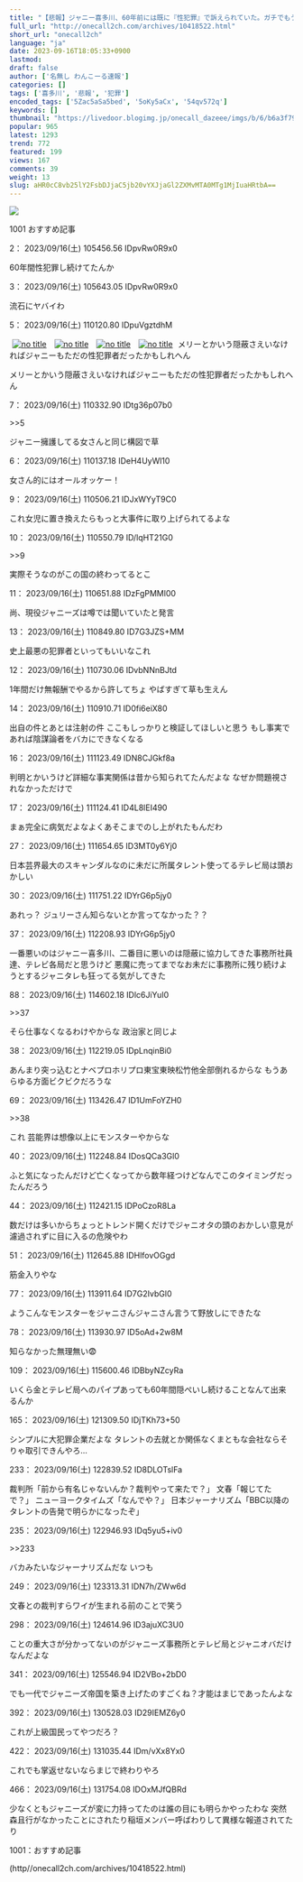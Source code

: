```yaml
---
title: "【悲報】ジャニー喜多川、60年前には既に『性犯罪』で訴えられていた。ガチでもう終わりだよｗｗｗｗｗ "
full_url: "http://onecall2ch.com/archives/10418522.html"
short_url: "onecall2ch"
language: "ja"
date: 2023-09-16T18:05:33+0900
lastmod: 
draft: false
author: ['名無し わんこーる速報']
categories: []
tags: ['喜多川', '悲報', '犯罪']
encoded_tags: ['5Zac5aSa5bed', '5oKy5aCx', '54qv572q']
keywords: []
thumbnail: "https://livedoor.blogimg.jp/onecall_dazeee/imgs/b/6/b6a3f793-s.png"
popular: 965
latest: 1293
trend: 772
featured: 199
views: 167
comments: 39
weight: 13
slug: aHR0cC8vb25lY2FsbDJjaC5jb20vYXJjaGl2ZXMvMTA0MTg1MjIuaHRtbA==
---
```


![](https://livedoor.blogimg.jp/onecall_dazeee/imgs/b/6/b6a3f793-s.png)

<div> <p class='name2'> 1001 おすすめ記事</p> <p class='name2'>2： 2023/09/16(土) 105456.56 IDpvRw0R9x0</p><p class='onecall'> 60年間性犯罪し続けてたんか </p> <p class='name2'>3： 2023/09/16(土) 105643.05 IDpvRw0R9x0</p><p class='onecall'> 流石にヤバイわ </p> <p class='name2'>5： 2023/09/16(土) 110120.80 IDpuVgztdhM</p><a target='_blank' href='https//livedoor.blogimg.jp/onecall_dazeee/imgs/f/c/fce72519.jpg'><img hspace='5' border='0' class='image pict' alt='no title' src='https//livedoor.blogimg.jp/onecall_dazeee/imgs/f/c/fce72519-s.jpg'></a> <a target='_blank' href='https//livedoor.blogimg.jp/onecall_dazeee/imgs/4/3/432cfa83.jpg'><img hspace='5' border='0' class='image pict' alt='no title' src='https//livedoor.blogimg.jp/onecall_dazeee/imgs/4/3/432cfa83-s.jpg'></a> <a target='_blank' href='https//livedoor.blogimg.jp/onecall_dazeee/imgs/e/7/e756b4f4.jpg'><img hspace='5' border='0' class='image pict' alt='no title' src='https//livedoor.blogimg.jp/onecall_dazeee/imgs/e/7/e756b4f4-s.jpg'></a> <a target='_blank' href='https//livedoor.blogimg.jp/onecall_dazeee/imgs/5/1/51bc7a82.jpg'><img hspace='5' border='0' class='image pict' alt='no title' src='https//livedoor.blogimg.jp/onecall_dazeee/imgs/5/1/51bc7a82-s.jpg'></a> メリーとかいう隠蔽さえいなければジャニーもただの性犯罪者だったかもしれへん <p>メリーとかいう隠蔽さえいなければジャニーもただの性犯罪者だったかもしれへん</p> <p class='name2'>7： 2023/09/16(土) 110332.90 IDtg36p07b0</p><p class='onecall'> <p class='anchor'>>>5</p> ジャニー擁護してる女さんと同じ構図で草 </p> <p class='name2'>6： 2023/09/16(土) 110137.18 IDeH4UyWl10</p><p class='onecall'> 女さん的にはオールオッケー！ </p> <p class='name2'>9： 2023/09/16(土) 110506.21 IDJxWYyT9C0</p><p class='onecall'> これ女児に置き換えたらもっと大事件に取り上げられてるよな </p> <p class='name2'>10： 2023/09/16(土) 110550.79 ID/lqHT21G0</p><p class='onecall'> <p class='anchor'>>>9</p> 実際そうなのがこの国の終わってるとこ </p> <p class='name2'>11： 2023/09/16(土) 110651.88 IDzFgPMMl00</p><p class='onecall'> 尚、現役ジャニーズは噂では聞いていたと発言 </p> <p class='name2'>13： 2023/09/16(土) 110849.80 ID7G3JZS+MM</p><p class='onecall'> 史上最悪の犯罪者といってもいいなこれ </p> <p class='name2'>12： 2023/09/16(土) 110730.06 IDvbNNnBJtd</p><p class='onecall'> 1年間だけ無報酬でやるから許してちょ やばすぎて草も生えん </p> <p class='name2'>14： 2023/09/16(土) 110910.71 ID0fi6eiX80</p><p class='onecall'> 出自の件とあとは注射の件 ここもしっかりと検証してほしいと思う もし事実であれば陰謀論者をバカにできなくなる </p> <p class='name2'>16： 2023/09/16(土) 111123.49 IDN8CJGkf8a</p><p class='onecall'> 判明とかいうけど詳細な事実関係は昔から知られてたんだよな なぜか問題視されなかっただけで </p> <p class='name2'>17： 2023/09/16(土) 111124.41 ID4L8lEI490</p><p class='onecall'> まぁ完全に病気だよなよくあそこまでのし上がれたもんだわ </p> <p class='name2'>27： 2023/09/16(土) 111654.65 ID3MT0y6Yj0</p><p class='onecall'> 日本芸界最大のスキャンダルなのに未だに所属タレント使ってるテレビ局は頭おかしい </p> <p class='name2'>30： 2023/09/16(土) 111751.22 IDYrG6p5jy0</p><p class='onecall'> あれっ？ ジュリーさん知らないとか言ってなかった？？ </p> <p class='name2'>37： 2023/09/16(土) 112208.93 IDYrG6p5jy0</p><p class='onecall'> 一番悪いのはジャニー喜多川、二番目に悪いのは隠蔽に協力してきた事務所社員達、テレビ各局だと思うけど 悪魔に売ってまでなお未だに事務所に残り続けようとするジャニタレも狂ってる気がしてきた </p> <p class='name2'>88： 2023/09/16(土) 114602.18 IDlc6JiYuI0</p><p class='onecall'> <p class='anchor'>>>37</p> そら仕事なくなるわけやからな 政治家と同じよ </p> <p class='name2'>38： 2023/09/16(土) 112219.05 IDpLnqinBi0</p><p class='onecall'> あんまり突っ込むとナベプロホリプロ東宝東映松竹他全部倒れるからな もうあらゆる方面ビクビクだろうな </p> <p class='name2'>69： 2023/09/16(土) 113426.47 ID1UmFoYZH0</p><p class='onecall'> <p class='anchor'>>>38</p> これ 芸能界は想像以上にモンスターやからな </p> <p class='name2'>40： 2023/09/16(土) 112248.84 IDosQCa3Gl0</p><p class='onecall'> ふと気になったんだけど亡くなってから数年経つけどなんでこのタイミングだったんだろう </p> <p class='name2'>44： 2023/09/16(土) 112421.15 IDPoCzoR8La</p><p class='onecall'> 数だけは多いからちょっとトレンド開くだけでジャニオタの頭のおかしい意見が濾過されずに目に入るの危険やわ </p> <p class='name2'>51： 2023/09/16(土) 112645.88 IDHlfovOGgd</p><p class='onecall'> 筋金入りやな </p> <p class='name2'>77： 2023/09/16(土) 113911.64 ID7G2IvbGl0</p><p class='onecall'> ようこんなモンスターをジャニさんジャニさん言うて野放しにできたな </p> <p class='name2'>78： 2023/09/16(土) 113930.97 ID5oAd+2w8M</p><p class='onecall'> 知らなかった無理無い😨 </p> <p class='name2'>109： 2023/09/16(土) 115600.46 IDBbyNZcyRa</p><p class='onecall'> いくら金とテレビ局へのパイプあっても60年間隠ぺいし続けることなんて出来るんか </p> <p class='name2'>165： 2023/09/16(土) 121309.50 IDjTKh73+50</p><p class='onecall'> シンプルに大犯罪企業だよな タレントの去就とか関係なくまともな会社ならそりゃ取引できんやろ… </p> <p class='name2'>233： 2023/09/16(土) 122839.52 ID8DLOTslFa</p><p class='onecall'> 裁判所「前から有名じゃないんか？裁判やって来たで？」 文春「報じてたで？」 ニューヨークタイムズ「なんでや？」 日本ジャーナリズム「BBC以降のタレントの告発で明らかになったぞ」 </p> <p class='name2'>235： 2023/09/16(土) 122946.93 IDq5yu5+iv0</p><p class='onecall'> <p class='anchor'>>>233</p> バカみたいなジャーナリズムだな いつも </p> <p class='name2'>249： 2023/09/16(土) 123313.31 IDN7h/ZWw6d</p><p class='onecall'> 文春との裁判すらワイが生まれる前のことで笑う </p> <p class='name2'>298： 2023/09/16(土) 124614.96 ID3ajuXC3U0</p><p class='onecall'> ことの重大さが分かってないのがジャニーズ事務所とテレビ局とジャニオバだけなんだよな </p> <p class='name2'>341： 2023/09/16(土) 125546.94 ID2VBo+2bD0</p><p class='onecall'> でも一代でジャニーズ帝国を築き上げたのすごくね？才能はまじであったんよな </p> <p class='name2'>392： 2023/09/16(土) 130528.03 ID29IEMZ6y0</p><p class='onecall'> これが上級国民ってやつだろ？ </p> <p class='name2'>422： 2023/09/16(土) 131035.44 IDm/vXx8Yx0</p><p class='onecall'> これでも掌返せないならまじで終わりやろ </p> <p class='name2'>466： 2023/09/16(土) 131754.08 IDOxMJfQBRd</p><p class='onecall'> 少なくともジャニーズが変に力持ってたのは誰の目にも明らかやったわな 突然森且行がなかったことにされたり稲垣メンバー呼ばわりして異様な報道されてたり </p> <p class='name2'>1001：おすすめ記事</p> </div>

(http//onecall2ch.com/archives/10418522.html)
